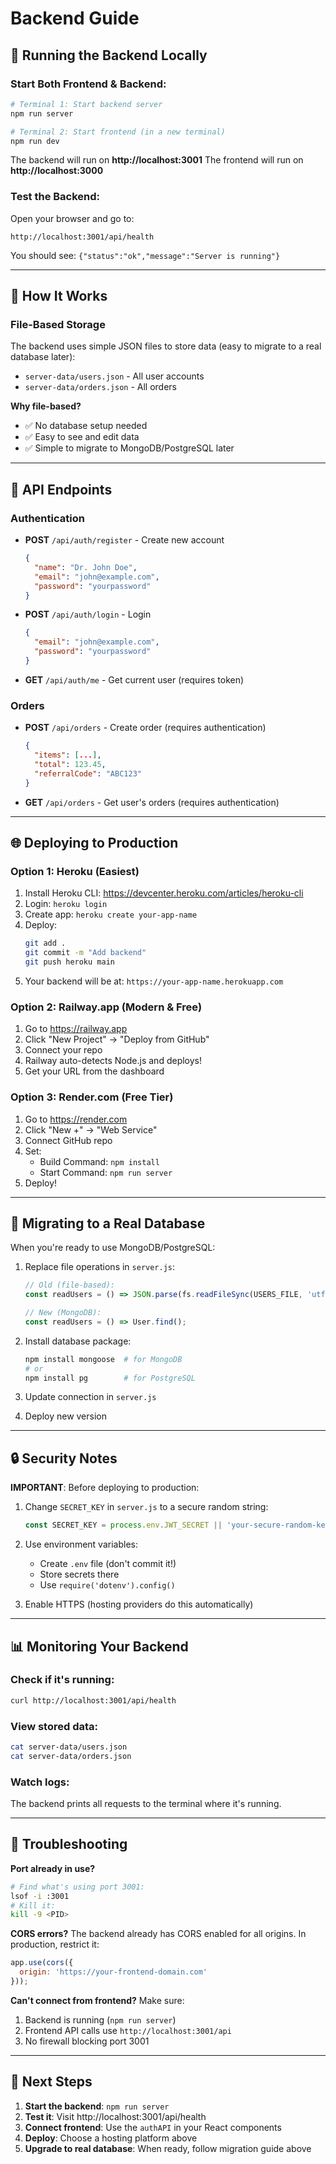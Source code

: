 # Backend Guide

## 🚀 Running the Backend Locally

### Start Both Frontend & Backend:
```bash
# Terminal 1: Start backend server
npm run server

# Terminal 2: Start frontend (in a new terminal)
npm run dev
```

The backend will run on **http://localhost:3001**
The frontend will run on **http://localhost:3000**

### Test the Backend:
Open your browser and go to:
```
http://localhost:3001/api/health
```

You should see: `{"status":"ok","message":"Server is running"}`

---

## 📁 How It Works

### File-Based Storage
The backend uses simple JSON files to store data (easy to migrate to a real database later):

- `server-data/users.json` - All user accounts
- `server-data/orders.json` - All orders

**Why file-based?**
- ✅ No database setup needed
- ✅ Easy to see and edit data
- ✅ Simple to migrate to MongoDB/PostgreSQL later

---

## 🔐 API Endpoints

### Authentication
- **POST** `/api/auth/register` - Create new account
  ```json
  {
    "name": "Dr. John Doe",
    "email": "john@example.com",
    "password": "yourpassword"
  }
  ```

- **POST** `/api/auth/login` - Login
  ```json
  {
    "email": "john@example.com",
    "password": "yourpassword"
  }
  ```

- **GET** `/api/auth/me` - Get current user (requires token)

### Orders
- **POST** `/api/orders` - Create order (requires authentication)
  ```json
  {
    "items": [...],
    "total": 123.45,
    "referralCode": "ABC123"
  }
  ```

- **GET** `/api/orders` - Get user's orders (requires authentication)

---

## 🌐 Deploying to Production

### Option 1: Heroku (Easiest)
1. Install Heroku CLI: https://devcenter.heroku.com/articles/heroku-cli
2. Login: `heroku login`
3. Create app: `heroku create your-app-name`
4. Deploy:
   ```bash
   git add .
   git commit -m "Add backend"
   git push heroku main
   ```
5. Your backend will be at: `https://your-app-name.herokuapp.com`

### Option 2: Railway.app (Modern & Free)
1. Go to https://railway.app
2. Click "New Project" → "Deploy from GitHub"
3. Connect your repo
4. Railway auto-detects Node.js and deploys!
5. Get your URL from the dashboard

### Option 3: Render.com (Free Tier)
1. Go to https://render.com
2. Click "New +" → "Web Service"
3. Connect GitHub repo
4. Set:
   - Build Command: `npm install`
   - Start Command: `npm run server`
5. Deploy!

---

## 🔄 Migrating to a Real Database

When you're ready to use MongoDB/PostgreSQL:

1. Replace file operations in `server.js`:
   ```javascript
   // Old (file-based):
   const readUsers = () => JSON.parse(fs.readFileSync(USERS_FILE, 'utf8'));

   // New (MongoDB):
   const readUsers = () => User.find();
   ```

2. Install database package:
   ```bash
   npm install mongoose  # for MongoDB
   # or
   npm install pg        # for PostgreSQL
   ```

3. Update connection in `server.js`
4. Deploy new version

---

## 🔒 Security Notes

**IMPORTANT**: Before deploying to production:

1. Change `SECRET_KEY` in `server.js` to a secure random string:
   ```javascript
   const SECRET_KEY = process.env.JWT_SECRET || 'your-secure-random-key-here';
   ```

2. Use environment variables:
   - Create `.env` file (don't commit it!)
   - Store secrets there
   - Use `require('dotenv').config()`

3. Enable HTTPS (hosting providers do this automatically)

---

## 📊 Monitoring Your Backend

### Check if it's running:
```bash
curl http://localhost:3001/api/health
```

### View stored data:
```bash
cat server-data/users.json
cat server-data/orders.json
```

### Watch logs:
The backend prints all requests to the terminal where it's running.

---

## 🐛 Troubleshooting

**Port already in use?**
```bash
# Find what's using port 3001:
lsof -i :3001
# Kill it:
kill -9 <PID>
```

**CORS errors?**
The backend already has CORS enabled for all origins. In production, restrict it:
```javascript
app.use(cors({
  origin: 'https://your-frontend-domain.com'
}));
```

**Can't connect from frontend?**
Make sure:
1. Backend is running (`npm run server`)
2. Frontend API calls use `http://localhost:3001/api`
3. No firewall blocking port 3001

---

## 📝 Next Steps

1. **Start the backend**: `npm run server`
2. **Test it**: Visit http://localhost:3001/api/health
3. **Connect frontend**: Use the `authAPI` in your React components
4. **Deploy**: Choose a hosting platform above
5. **Upgrade to real database**: When ready, follow migration guide above